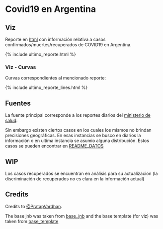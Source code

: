 # Covid19 en Argentina

## Viz

Reporte en [html](https://htmlpreview.github.io/?https://github.com/felixlapalma/covid19-argentina-viz/master/products/ultimo_reporte.html) con información relativa a casos confirmados/muertes/recuperados de COVID19 en Argentina.

{% include ultimo_reporte.html %}

### Viz - Curvas
Curvas correspondientes al mencionado reporte:

{% include ultimo_reporte_lines.html %}

## Fuentes

La fuente principal corresponde a los reportes diarios del [ministerio de salud](https://www.argentina.gob.ar/salud/coronavirus-COVID-19).

Sin embargo existen ciertos casos en los cuales los mismos no brindan precisiones geográficas. En esas instancias
se busco en diarios la información o en ultima instancia se asumio alguna distribución. Estos casos se pueden encontrar en
[README_DATOS](data/README_DATOS.md)

## **WIP**

Los casos recuperados se encuentran en análisis para su actualizacion (la discriminación de recuperados no es clara en la información actual)


## Credits

Credits to [@PratapVardhan](https://twitter.com/PratapVardhan). 

The base jnb was taken from [base_jnb](https://github.com/pratapvardhan/notebooks/blob/master/covid19/covid19-overview.ipynb)
and the base template (for viz) was taken from [base_template](https://github.com/pratapvardhan/notebooks/blob/master/covid19/overview.tpl)
